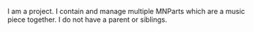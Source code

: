 I am a project. I contain and manage multiple MNParts which are a music piece together. I do not have a parent or siblings.
